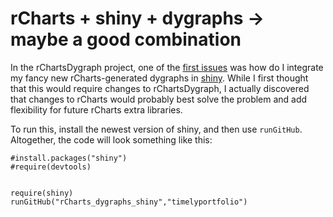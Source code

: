 rCharts + shiny + dygraphs -> maybe a good combination
======================

In the rChartsDygraph project, one of the [first issues](https://github.com/danielkrizian/rCharts_dygraphs/issues/2) was how do I integrate my fancy new rCharts-generated dygraphs in [shiny](http://shiny.rstudio.com/).  While I first thought that this would require changes to rChartsDygraph, I actually discovered that changes to rCharts would probably best solve the problem and add flexibility for future rCharts extra libraries.

To run this, install the newest version of shiny, and then use `runGitHub`.  Altogether, the code will look something like this:

```
#install.packages("shiny")
#require(devtools)


require(shiny)
runGitHub("rCharts_dygraphs_shiny","timelyportfolio")
```
